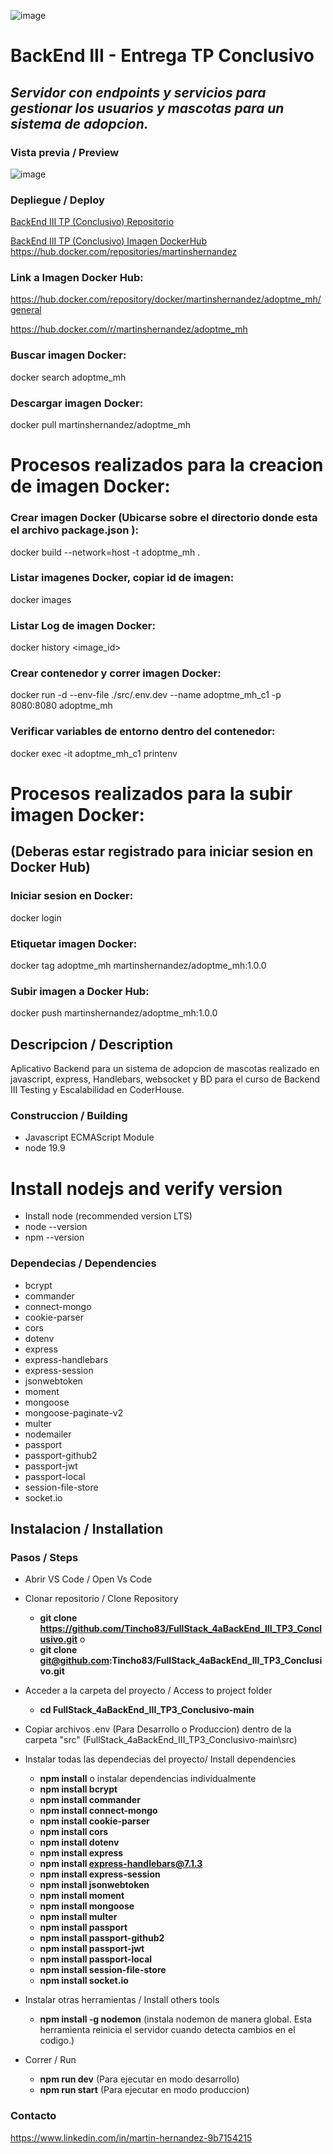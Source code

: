 ![image](/src/public/img/demo.PNG)
# BackEnd III - Entrega TP Conclusivo 
## _Servidor con endpoints y servicios para gestionar los usuarios y mascotas para un sistema de adopcion._  
  
### Vista previa / Preview
![image](/src/public/img/demo.gif)

### Depliegue / Deploy
[BackEnd III TP (Conclusivo) Repositorio](https://github.com/Tincho83/FullStack_4aBackEnd_III_TP3_Conclusivo)

[BackEnd III TP (Conclusivo) Imagen DockerHub](https://hub.docker.com/repositories/martinshernandez) https://hub.docker.com/repositories/martinshernandez

### Link a Imagen Docker Hub:
https://hub.docker.com/repository/docker/martinshernandez/adoptme_mh/general

https://hub.docker.com/r/martinshernandez/adoptme_mh

### Buscar imagen Docker:
docker search adoptme_mh

### Descargar imagen Docker:
docker pull martinshernandez/adoptme_mh

# Procesos realizados para la creacion de imagen Docker:

### Crear imagen Docker (Ubicarse sobre el directorio donde esta el archivo package.json ):
docker build --network=host -t adoptme_mh .

### Listar imagenes Docker, copiar id de imagen:
docker images

### Listar Log de imagen Docker:
docker history <image_id>

### Crear contenedor y correr imagen Docker:
docker run -d --env-file ./src/.env.dev --name adoptme_mh_c1 -p 8080:8080 adoptme_mh

### Verificar variables de entorno dentro del contenedor:
docker exec -it adoptme_mh_c1 printenv

# Procesos realizados para la subir imagen Docker:
## (Deberas estar registrado para iniciar sesion en Docker Hub)


### Iniciar sesion en Docker:
docker login

### Etiquetar imagen Docker:
docker tag adoptme_mh martinshernandez/adoptme_mh:1.0.0

### Subir imagen a Docker Hub:
docker push martinshernandez/adoptme_mh:1.0.0



## Descripcion / Description
Aplicativo Backend para un sistema de adopcion de mascotas realizado en javascript, express, Handlebars, websocket y BD para el curso de Backend III Testing y Escalabilidad en CoderHouse.  


### Construccion / Building
-  Javascript ECMAScript Module
-  node 19.9

# Install nodejs and verify version
   - Install node (recommended version LTS)
   - node --version
   - npm --version

### Dependecias / Dependencies
-  bcrypt
-  commander
-  connect-mongo
-  cookie-parser
-  cors
-  dotenv
-  express
-  express-handlebars
-  express-session
-  jsonwebtoken
-  moment
-  mongoose
-  mongoose-paginate-v2
-  multer
-  nodemailer
-  passport
-  passport-github2
-  passport-jwt
-  passport-local
-  session-file-store
-  socket.io

## Instalacion / Installation
### Pasos / Steps
- Abrir VS Code / Open Vs Code
- Clonar repositorio / Clone Repository
   -  **git clone https://github.com/Tincho83/FullStack_4aBackEnd_III_TP3_Conclusivo.git**
   o  
   -  **git clone git@github.com:Tincho83/FullStack_4aBackEnd_III_TP3_Conclusivo.git** 

- Acceder a la carpeta del proyecto / Access to project folder
   - **cd FullStack_4aBackEnd_III_TP3_Conclusivo-main**

- Copiar archivos .env (Para Desarrollo o Produccion) dentro de la carpeta "src" (FullStack_4aBackEnd_III_TP3_Conclusivo-main\src)

- Instalar todas las dependecias del proyecto/ Install dependencies
   - **npm install**
   o instalar dependencias individualmente
   - **npm install bcrypt**
   - **npm install commander**
   - **npm install connect-mongo**
   - **npm install cookie-parser**
   - **npm install cors**
   - **npm install dotenv**
   - **npm install express**
   - **npm install express-handlebars@7.1.3**
   - **npm install express-session**
   - **npm install jsonwebtoken**
   - **npm install moment**
   - **npm install mongoose**
   - **npm install multer**
   - **npm install passport**
   - **npm install passport-github2**
   - **npm install passport-jwt**
   - **npm install passport-local**
   - **npm install session-file-store**
   - **npm install socket.io**

   
- Instalar otras herramientas / Install others tools
   - **npm install -g nodemon** (instala nodemon de manera global. Esta herramienta reinicia el servidor cuando detecta cambios en el codigo.)
   
- Correr / Run
   - **npm run dev** (Para ejecutar en modo desarrollo)
   - **npm run start** (Para ejecutar en modo produccion)


### Contacto
https://www.linkedin.com/in/martin-hernandez-9b7154215
